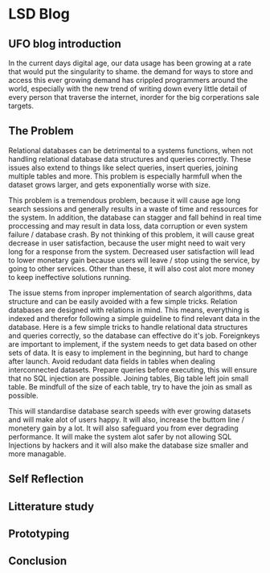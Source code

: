 # LSD Blog

## UFO blog introduction
In the current days digital age, our data usage has been growing at a rate that would put the singularity to shame. the demand for ways to store and access this ever growing demand has crippled programmers around the world, especially with the new trend of writing down every little detail of every person that traverse the internet, inorder for the big corperations sale targets.

## The Problem

Relational databases can be detrimental to a systems functions, when not handling relational database data structures and queries correctly. 
These issues also extend to things like select queries, insert queries, joining multiple tables and more.
This problem is especially harmfull when the dataset grows larger, and gets exponentially worse with size.

This problem is a tremendous problem, because it will cause age long search sessions and generally results in a waste of time and ressources for the system.
In addition, the database can stagger and fall behind in real time proccessing and may result in data loss, data corruption or even system failure / database crash.
By not thinking of this problem, it will cause great decrease in user satisfaction, because the user might need to wait very long for a response from the system.
Decreased user satisfaction will lead to lower monetary gain because users will leave / stop using the service, by going to other services.
Other than these, it will also cost alot more money to keep ineffective solutions running.

The issue stems from inproper implementation of search algorithms, data structure and can be easily avoided with a few simple tricks.
Relation databases are designed with relations in mind. This means, everything is indexed and therefor following a simple guideline to find relevant data in the database.
Here is a few simple tricks to handle relational data structures and queries correctly, so the database can effective do it's job.
Foreignkeys are important to implement, if the system needs to get data based on other sets of data. It is easy to implement in the beginning, but hard to change after launch.
Avoid redudant data fields in tables when dealing interconnected datasets.
Prepare queries before executing, this will ensure that no SQL injection are possible.
Joining tables, Big table left join small table. Be mindfull of the size of each table, try to have the join as small as possible.

This will standardise database search speeds with ever growing datasets and will make alot of users happy. 
It will also, increase the buttom line / monetery gain by a lot. It will also safeguard you from ever degrading performance.
It will make the system alot safer by not allowing SQL Injections by hackers and it will also make the database size smaller and more managable.

## Self Reflection

## Litterature study

## Prototyping

## Conclusion

